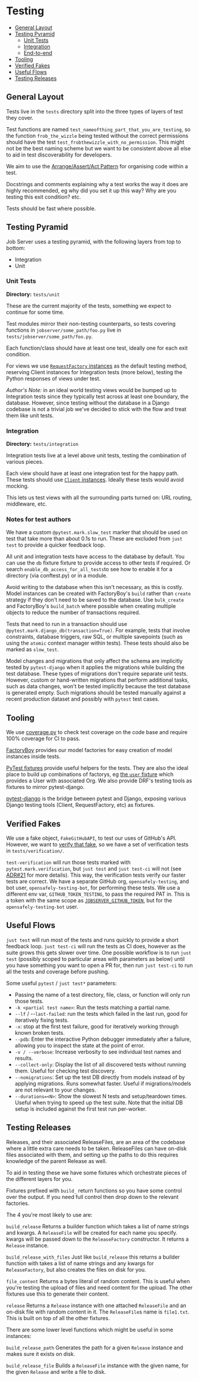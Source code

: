 # Testing

- [General Layout](#general-layout)
- [Testing Pyramid](#testing-pyramid)
  - [Unit Tests](#unit-tests)
  - [Integration](#integration)
  - [End-to-end](#end-to-end)
- [Tooling](#tooling)
- [Verified Fakes](#verified-fakes)
- [Useful Flows](#useful-flows)
- [Testing Releases](#testing-releases)

## General Layout
Tests live in the `tests` directory split into the three types of layers of test they cover.

Test functions are named `test_nameofthing_part_that_you_are_testing`, so the function `frob_the_wizzle` being tested without the correct permissions should have the test `test_frobthewizzle_with_no_permission`.
This might not be the best naming scheme but we want to be consistent above all else to aid in test discoverability for developers.

We aim to use the [Arrange/Assert/Act Pattern](https://java-design-patterns.com/patterns/arrange-act-assert/) for organising code within a test.

Docstrings and comments explaining why a test works the way it does are highly recommended, eg why did you set it up this way? Why are you testing this exit condition? etc.

Tests should be fast where possible.


## Testing Pyramid

Job Server uses a testing pyramid, with the following layers from top to bottom:

* Integration
* Unit

### Unit Tests
**Directory:** `tests/unit`

These are the current majority of the tests, something we expect to continue for some time.

Test modules mirror their non-testing counterparts, so tests covering functions in `jobserver/some_path/foo.py` live in `tests/jobserver/some_path/foo.py`.

Each function/class should have at least one test, ideally one for each exit condition.

For views we use [`RequestFactory` instances](https://docs.djangoproject.com/en/3.2/topics/testing/advanced/#the-request-factory) as the default testing method, reserving Client instances for Integration tests (more below), testing the Python responses of views under test.

*Author's Note:* in an ideal world testing views would be bumped up to Integration tests since they typically test across at least one boundary, the database.
However, since testing without the database in a Django codebase is not a trivial job we've decided to stick with the flow and treat them like unit tests.


### Integration
**Directory:** `tests/integration`

Integration tests live at a level above unit tests, testing the combination of various pieces.

Each view should have at least one integration test for the happy path.
These tests should use [`Client` instances](https://docs.djangoproject.com/en/3.2/topics/testing/tools/#the-test-client).
Ideally these tests would avoid mocking.

This lets us test views with all the surrounding parts turned on: URL routing, middleware, etc.

### Notes for test authors

We have a custom `@pytest.mark.slow_test` marker that should be used on test
that take more than about 0.1s to run. These are excluded from `just test` to
provide a quicker feedback loop.

All unit and integration tests have access to the database by default. You can
use the `db` fixture fixture to provide access to other tests if required. Or
search `enable_db_access_for_all_tests`to see how to enable it for a directory
(via conftest.py) or in a module.

Avoid writing to the database when this isn't necessary, as this is costly.
Model instances can be created with FactoryBoy's `build` rather than `create`
strategy if they don't need to be saved to the database. Use `bulk_create` and
FactoryBoy's `build_batch` where possible when creating multiple objects to
reduce the number of transactions required.

Tests that need to run in a transaction should use
`@pytest.mark.django_db(transaction=True)`. For example, tests that involve
constraints, database triggers, raw SQL, or multiple savepoints (such as using
the `atomic` context manager within tests).  These tests should also be marked
as `slow_test`.

Model changes and migrations that only affect the schema are implicitly tested
by `pytest-django` when it applies the migrations while building the test
database. These types of migrations don't require separate unit tests. However,
custom or hand-written migrations that perform additional tasks, such as data
changes, won't be tested implicitly because the test database is generated
empty. Such migrations should be tested manually against a recent production
dataset and possibly with `pytest` test cases.


## Tooling
We use [coverage.py](https://coverage.readthedocs.io/) to check test coverage on the code base and require 100% coverage for CI to pass.

[FactoryBoy](https://factoryboy.readthedocs.io/) provides our model factories for easy creation of model instances inside tests.

[PyTest fixtures](https://docs.pytest.org/en/6.2.x/fixture.html) provide useful helpers for the tests.
They are also the ideal place to build up combinations of factorys, eg [the `user` fixture](https://github.com/opensafely-core/job-server/blob/62a376aa120542d246efd854bc1d4de1b70a60cf/tests/conftest.py#L63-L77) which provides a User with associated Org.
We also provide DRF's testing tools as fixtures to mirror pytest-django.

[pytest-django](https://pytest-django.readthedocs.io/en/latest/) is the bridge between pytest and Django, exposing various Django testing tools (Client, RequestFactory, etc) as fixtures.


## Verified Fakes
We use a fake object, `FakeGitHubAPI`, to test our uses of GitHub's API.
However, we want to [verify that fake](https://pythonspeed.com/articles/verified-fakes/), so we have a set of verification tests in `tests/verification/`.

`test-verification` will run those tests marked with `pytest.mark.verification`, but `just test` and `just test-ci` will not (see [ADR#21](docs/adr/0022-move-verification-tests.md) for more details).
This way, the verification tests verify our faster tests are correct.
We have a separate GitHub org, `opensafely-testing`, and bot user, `opensafely-testing-bot`, for performing these tests.
We use a different env var, `GITHUB_TOKEN_TESTING`, to pass the required PAT in.
This is a token with the same scope as [`JOBSERVER_GITHUB_TOKEN`](DEVELOPERS.md#rotating-the-read-only-github-token), but for the `opensafely-testing-bot` user.


## Useful Flows

`just test` will run most of the tests and runs quickly to provide a short feedback
loop. `just test-ci` will run the tests as CI does, however as the suite grows
this gets slower over time. One possible workflow is to run `just test`
(possibly scoped to particular areas with parameters as below) until you have
something you want to open a PR for, then run `just test-ci` to run all the
tests and coverage before pushing.

Some useful `pytest` / `just test*` parameters:

* Passing the name of a test directory, file, class, or function will only run those tests.
* `-k <partial test name>`: Run the tests matching a partial name.
* `--lf` / --`last-failed`: run the tests which failed in the last run, good for iteratively fixing tests.
* `-x`: stop at the first test failure, good for iteratively working through known broken tests.
* `--pdb`: Enter the interactive Python debugger immediately after a failure, allowing you to inspect the state at the point of error.
* `-v / --verbose`: Increase verbosity to see individual test names and results.
* `--collect-only`: Display the list of all discovered tests without running them. Useful for checking test discovery.
* `--nomigrations`: Set up the test DB directly from models instead of by applying migrations. Runs somewhat faster. Useful if migrations/models are not relevant to your changes.
* `--durations=<N>`: Show the slowest N tests and setup/teardown times. Useful when trying to speed up the test suite. Note that the initial DB setup is included against the first test run per-worker.


## Testing Releases
Releases, and their associated ReleaseFiles, are an area of the codebase where a little extra care needs to be taken.  ReleaseFiles can have on-disk files associated with them, and setting up the paths to do this requires knowledge of the parent Release as well.

To aid in testing these we have some fixtures which orchestrate pieces of the different layers for you.

Fixtures prefixed with `build_` return functions so you have some control over the output.
If you need full control then drop down to the relevant factories.

The 4 you're most likely to use are:

`build_release`
Returns a builder function which takes a list of name strings and kwargs.
A `ReleaseFile` will be created for each name you specify.
kwargs will be passed down to the `ReleaseFactory` constructor.
It returns a `Release` instance.

`build_release_with_files`
Just like `build_release` this returns a builder function with takes a list of name strings and any kwargs for `ReleaseFactory`, but also creates the files on disk for you.

`file_content`
Returns a bytes literal of random content.
This is useful when you're testing the upload of files and need content for the upload.
The other fixtures use this to generate their content.

`release`
Returns a `Release` instance with one attached `ReleaseFile` and an on-disk file with random content in it.  The `ReleaseFile`s name is `file1.txt`.
This is built on top of all the other fixtures.


There are some lower level functions which might be useful in some instances:

`build_release_path`
Generates the path for a given `Release` instance and makes sure it exists on disk.

`build_release_file`
Builds a `ReleaseFile` instance with the given name, for the given `Release` and write a file to disk.
